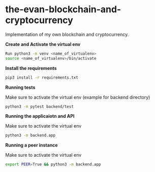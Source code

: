 # the-evan-blockchain-and-cryptocurrency
Implementation of my own blockchain and cryptocurrency.

**Create and Activate the virtual env**
```bash
Run python3 -m venv <name_of_virtualenv>
source <name_of_virtualenv>/bin/activate
```

**Install the requirements**
```bash
pip3 install -r requirements.txt
```

**Running tests**

Make sure to activate the virtual env
(example for backend directory)
```bash
python3 -m pytest backend/test
```

**Running the applicaiotn and API**

Make sure to activate the virtual env
```bash
python3 -m backend.app
```

**Running a peer instance**

Make sure to activate the virtual env
```bash
export PEER=True && python3 -m backend.app
```